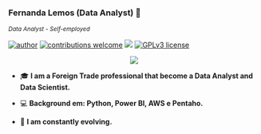### Fernanda Lemos (Data Analyst) 👋

<sub>*Data Analyst - Self-employed*</sub>

[![author](https://github.com/fclemos/DS_Portfolio/banner.png)](https://www.linkedin.com/in/fclemos) [![contributions welcome](https://img.shields.io/badge/contributions-welcome-darkblue.svg?style=flat)](https://github.com/fclemos) [![](https://img.shields.io/badge/python-3.6+-yellow.svg)](https://www.python.org/downloads/release/python-365/) [![GPLv3 license](https://img.shields.io/badge/License-GPLv3-green.svg)](http://perso.crans.org/besson/LICENSE.html)

<p align="center">
  <img src="https://github.com/fclemos/DS_Portfolio/banner.png" >
</p>


- 🎓 **I am a Foreign Trade professional that become a Data Analyst and Data Scientist.**

- 💻 **Background em: Python, Power BI, AWS e Pentaho.**

- 🧠 **I am constantly evolving.**





<!--
**fclemos/fclemos** is a ✨ _special_ ✨ repository because its `README.md` (this file) appears on your GitHub profile.

Here are some ideas to get you started:

- 🔭 I’m currently working on ...
- 🌱 I’m currently learning ...
- 👯 I’m looking to collaborate on ...
- 🤔 I’m looking for help with ...
- 💬 Ask me about ...
- 📫 How to reach me: ...
- 😄 Pronouns: ...
- ⚡ Fun fact: ...
-->
